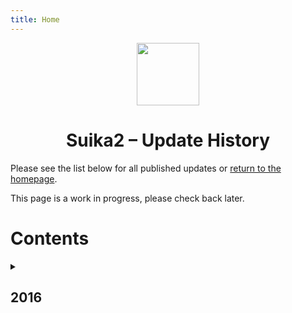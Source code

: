 ```yaml
---
title: Home
---
```


<!-- DIV: Header, Header Image (Logo) -->
<div align="center">
  <img src="https://suika2.com/img/AppIcon.png" width="100" height="100"/>
  <h1>Suika2 – Update History</h1>
</div>

Please see the list below for all published updates or [return to the homepage](https://docs.suika2.com).

This page is a work in progress, please check back later.

# Contents

<details>
  <summary><h2>2016</h2></summary>
  
  [Suika 2.0.0 Beta 1 – Beta 15](suika2-0-0-b1-15)
  
  [Suika 2.0.0 Preview 5 – Preview 15](suika2-0-0-p5-15)
</details>
